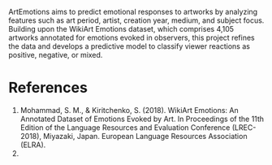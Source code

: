 ArtEmotions aims to predict emotional responses to artworks by analyzing features such as art period, artist, creation year, medium, and subject focus. Building upon the WikiArt Emotions dataset, which comprises 4,105 artworks annotated for emotions evoked in observers, this project refines the data and develops a predictive model to classify viewer reactions as positive, negative, or mixed.

<h1>References</h1>
<ol>
  <li>Mohammad, S. M., & Kiritchenko, S. (2018). WikiArt Emotions: An Annotated Dataset of Emotions Evoked by Art. In Proceedings of the 11th Edition of the Language Resources and Evaluation Conference (LREC-2018), Miyazaki, Japan. European Language Resources Association (ELRA).</li>
  <li></li>
</ol>

